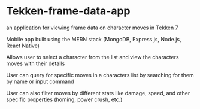 # Tekken-frame-data-app
an application for viewing frame data on character moves in Tekken 7

Mobile app built using the MERN stack (MongoDB, Express.js, Node.js, React Native)

Allows user to select a character from the list and view the characters moves with their details

User can query for specific moves in a characters list by searching for them by name or input command

User can also filter moves by different stats like damage, speed, and other specific properties (homing, power crush, etc.)
